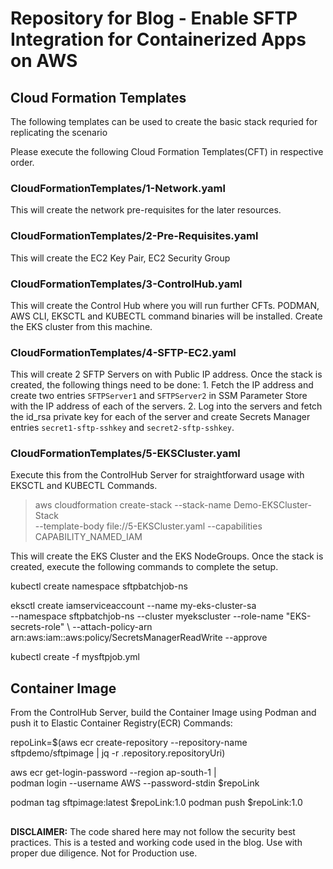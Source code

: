 # Repository for Blog - Enable SFTP Integration for Containerized Apps on AWS



## Cloud Formation Templates 
The following templates can be used to create the basic stack requried for replicating the scenario

Please execute the following Cloud Formation Templates(CFT) in respective order.

### CloudFormationTemplates/1-Network.yaml
This will create the network pre-requisites for the later resources.

### CloudFormationTemplates/2-Pre-Requisites.yaml
This will create the EC2 Key Pair, EC2 Security Group

### CloudFormationTemplates/3-ControlHub.yaml
This will create the Control Hub where you will run further CFTs. PODMAN, AWS CLI, EKSCTL and KUBECTL command binaries will be installed. Create the EKS cluster from this machine.

### CloudFormationTemplates/4-SFTP-EC2.yaml
This will create 2 SFTP Servers on with Public IP address. Once the stack is created, the following things need to be done:
    1. Fetch the IP address and create two entries `SFTPServer1` and `SFTPServer2` in SSM Parameter Store with the IP address of each of the servers.
    2. Log into the servers and fetch the id_rsa private key for each of the server and create Secrets Manager entries `secret1-sftp-sshkey` and `secret2-sftp-sshkey`.

### CloudFormationTemplates/5-EKSCluster.yaml
Execute this from the ControlHub Server for straightforward usage with EKSCTL and KUBECTL Commands.

>  aws cloudformation create-stack --stack-name Demo-EKSCluster-Stack \
 --template-body file://5-EKSCluster.yaml --capabilities CAPABILITY_NAMED_IAM


This will create the EKS Cluster and the EKS NodeGroups. Once the stack is created, execute the following commands to complete the setup.
> 

kubectl create namespace sftpbatchjob-ns

eksctl create iamserviceaccount --name my-eks-cluster-sa \
 --namespace sftpbatchjob-ns --cluster myekscluster --role-name "EKS-secrets-role" \ 
--attach-policy-arn arn:aws:iam::aws:policy/SecretsManagerReadWrite  --approve

kubectl create -f mysftpjob.yml

## Container Image
From the ControlHub Server, build the Container Image using Podman and push it to Elastic Container Registry(ECR)
Commands:
>

repoLink=$(aws ecr create-repository --repository-name \
sftpdemo/sftpimage | jq -r .repository.repositoryUri)

aws ecr get-login-password --region ap-south-1 | \
podman login --username AWS --password-stdin $repoLink

podman tag sftpimage:latest $repoLink:1.0
podman push $repoLink:1.0


##



**DISCLAIMER:** The code shared here may not follow the security best practices. This is a tested and working code used in the blog. Use with proper due diligence. Not for Production use.

